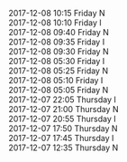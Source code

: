 2017-12-08 10:15 Friday  N  
2017-12-08 10:10 Friday  I  
2017-12-08 09:40 Friday  N  
2017-12-08 09:35 Friday  I  
2017-12-08 09:30 Friday  N  
2017-12-08 05:30 Friday  I  
2017-12-08 05:25 Friday  N  
2017-12-08 05:10 Friday  I  
2017-12-08 05:05 Friday  N  
2017-12-07 22:05 Thursday  I  
2017-12-07 21:00 Thursday  N  
2017-12-07 20:55 Thursday  I  
2017-12-07 17:50 Thursday  N  
2017-12-07 17:45 Thursday  I  
2017-12-07 12:35 Thursday  N  
